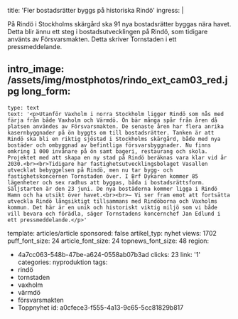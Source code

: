title: 'Fler bostadsrätter byggs på historiska Rindö'
ingress: |
  <p>På Rindö i Stockholms skärgård ska 91 nya bostadsrätter byggas nära havet. Detta blir ännu ett steg i bostadsutvecklingen på Rindö, som tidigare använts av Försvarsmakten. Detta skriver Tornstaden i ett pressmeddelande.
  </p>
  
intro_image: /assets/img/mostphotos/rindo_ext_cam03_red.jpg
long_form:
  -
    type: text
    text: '<p>Utanför Vaxholm i norra Stockholm ligger Rindö som nås med färja från både Vaxholm och Värmdö. Ön bär många spår från åren då platsen användes av Försvarsmakten. De senaste åren har flera anrika kasernbyggnader på ön byggts om till bostadsrätter. Tanken är att Rindö ska bli en riktig sjöstad i Stockholms skärgård, både med nya bostäder och ombyggnad av befintliga försvarsbyggnader. Nu finns omkring 1 000 invånare på ön samt bageri, restaurang och skola. Projektet med att skapa en ny stad på Rindö beräknas vara klar vid år 2030.<br><br>Tidigare har fastighetsutvecklingsbolaget Vasallen utvecklat bebyggelsen på Rindö, men nu tar bygg- och fastighetskoncernen Tornstaden över. I Brf Dykaren kommer 85 lägenheter och sex radhus att byggas, båda i bostadsrättsform. Säljstarten är den 23 juni. De nya bostäderna kommer ligga i Rindö Hamn och ha utsikt över havet.<br><br>– Vi ser fram emot att fortsätta utveckla Rindö långsiktigt tillsammans med Rindöborna och Vaxholms kommun. Det här är en unik och historiskt viktig miljö som vi både vill bevara och förädla, säger Tornstadens koncernchef Jan Edlund i ett pressmeddelande.</p>'
template: articles/article
sponsored: false
artikel_typ: nyhet
views: 1702
puff_font_size: 24
article_font_size: 24
topnews_font_size: 48
region:
  - 4a7cc063-548b-47be-a624-0558ab07b3ad
clicks: 23
link: '1'
categories: nyproduktion
tags:
  - rindö
  - tornstaden
  - vaxholm
  - värmdö
  - försvarsmakten
  - Toppnyhet
id: a0cfece3-f555-4a13-9c65-5cc81829b817
